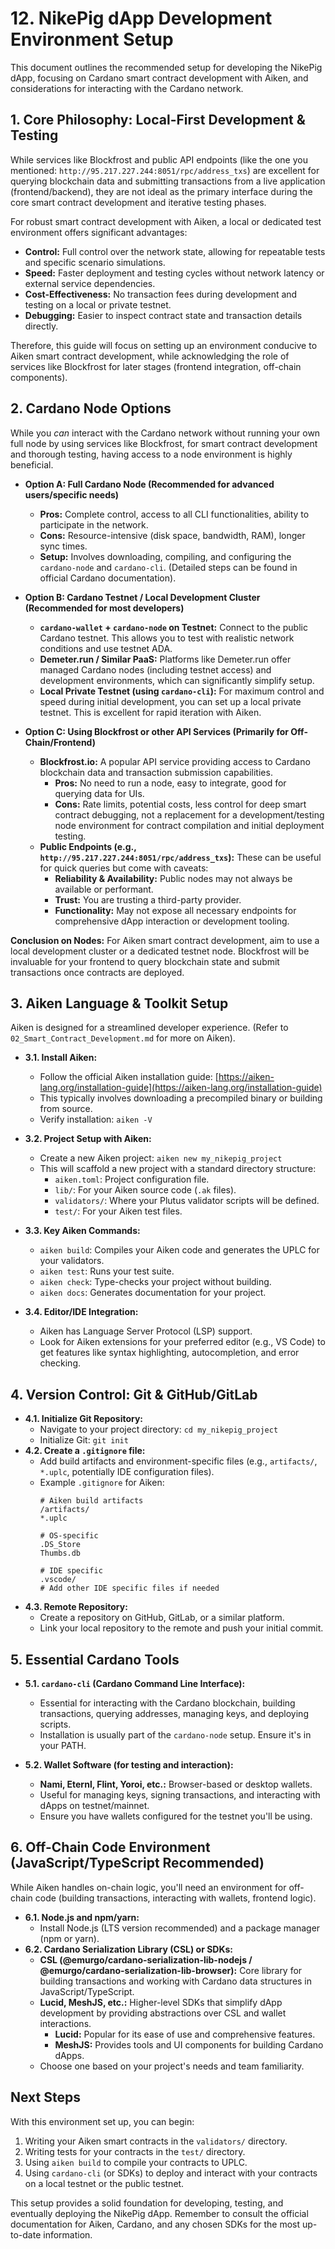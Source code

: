 # 12. NikePig dApp Development Environment Setup

This document outlines the recommended setup for developing the NikePig dApp, focusing on Cardano smart contract development with Aiken, and considerations for interacting with the Cardano network.

## 1. Core Philosophy: Local-First Development & Testing

While services like Blockfrost and public API endpoints (like the one you mentioned: `http://95.217.227.244:8051/rpc/address_txs`) are excellent for querying blockchain data and submitting transactions from a live application (frontend/backend), they are not ideal as the primary interface during the core smart contract development and iterative testing phases.

For robust smart contract development with Aiken, a local or dedicated test environment offers significant advantages:

*   **Control:** Full control over the network state, allowing for repeatable tests and specific scenario simulations.
*   **Speed:** Faster deployment and testing cycles without network latency or external service dependencies.
*   **Cost-Effectiveness:** No transaction fees during development and testing on a local or private testnet.
*   **Debugging:** Easier to inspect contract state and transaction details directly.

Therefore, this guide will focus on setting up an environment conducive to Aiken smart contract development, while acknowledging the role of services like Blockfrost for later stages (frontend integration, off-chain components).

## 2. Cardano Node Options

While you *can* interact with the Cardano network without running your own full node by using services like Blockfrost, for smart contract development and thorough testing, having access to a node environment is highly beneficial.

*   **Option A: Full Cardano Node (Recommended for advanced users/specific needs)**
    *   **Pros:** Complete control, access to all CLI functionalities, ability to participate in the network.
    *   **Cons:** Resource-intensive (disk space, bandwidth, RAM), longer sync times.
    *   **Setup:** Involves downloading, compiling, and configuring the `cardano-node` and `cardano-cli`. (Detailed steps can be found in official Cardano documentation).

*   **Option B: Cardano Testnet / Local Development Cluster (Recommended for most developers)**
    *   **`cardano-wallet` + `cardano-node` on Testnet:** Connect to the public Cardano testnet. This allows you to test with realistic network conditions and use testnet ADA.
    *   **Demeter.run / Similar PaaS:** Platforms like Demeter.run offer managed Cardano nodes (including testnet access) and development environments, which can significantly simplify setup.
    *   **Local Private Testnet (using `cardano-cli`):** For maximum control and speed during initial development, you can set up a local private testnet. This is excellent for rapid iteration with Aiken.

*   **Option C: Using Blockfrost or other API Services (Primarily for Off-Chain/Frontend)**
    *   **Blockfrost.io:** A popular API service providing access to Cardano blockchain data and transaction submission capabilities.
        *   **Pros:** No need to run a node, easy to integrate, good for querying data for UIs.
        *   **Cons:** Rate limits, potential costs, less control for deep smart contract debugging, not a replacement for a development/testing node environment for contract compilation and initial deployment testing.
    *   **Public Endpoints (e.g., `http://95.217.227.244:8051/rpc/address_txs`):** These can be useful for quick queries but come with caveats:
        *   **Reliability & Availability:** Public nodes may not always be available or performant.
        *   **Trust:** You are trusting a third-party provider.
        *   **Functionality:** May not expose all necessary endpoints for comprehensive dApp interaction or development tooling.

**Conclusion on Nodes:** For Aiken smart contract development, aim to use a local development cluster or a dedicated testnet node. Blockfrost will be invaluable for your frontend to query blockchain state and submit transactions once contracts are deployed.

## 3. Aiken Language & Toolkit Setup

Aiken is designed for a streamlined developer experience. (Refer to `02_Smart_Contract_Development.md` for more on Aiken).

*   **3.1. Install Aiken:**
    *   Follow the official Aiken installation guide: [https://aiken-lang.org/installation-guide](https://aiken-lang.org/installation-guide)
    *   This typically involves downloading a precompiled binary or building from source.
    *   Verify installation: `aiken -V`

*   **3.2. Project Setup with Aiken:**
    *   Create a new Aiken project: `aiken new my_nikepig_project`
    *   This will scaffold a new project with a standard directory structure:
        *   `aiken.toml`: Project configuration file.
        *   `lib/`: For your Aiken source code (`.ak` files).
        *   `validators/`: Where your Plutus validator scripts will be defined.
        *   `test/`: For your Aiken test files.

*   **3.3. Key Aiken Commands:**
    *   `aiken build`: Compiles your Aiken code and generates the UPLC for your validators.
    *   `aiken test`: Runs your test suite.
    *   `aiken check`: Type-checks your project without building.
    *   `aiken docs`: Generates documentation for your project.

*   **3.4. Editor/IDE Integration:**
    *   Aiken has Language Server Protocol (LSP) support.
    *   Look for Aiken extensions for your preferred editor (e.g., VS Code) to get features like syntax highlighting, autocompletion, and error checking.

## 4. Version Control: Git & GitHub/GitLab

*   **4.1. Initialize Git Repository:**
    *   Navigate to your project directory: `cd my_nikepig_project`
    *   Initialize Git: `git init`
*   **4.2. Create a `.gitignore` file:**
    *   Add build artifacts and environment-specific files (e.g., `artifacts/`, `*.uplc`, potentially IDE configuration files).
    *   Example `.gitignore` for Aiken:
        ```
        # Aiken build artifacts
        /artifacts/
        *.uplc

        # OS-specific
        .DS_Store
        Thumbs.db

        # IDE specific
        .vscode/
        # Add other IDE specific files if needed
        ```
*   **4.3. Remote Repository:**
    *   Create a repository on GitHub, GitLab, or a similar platform.
    *   Link your local repository to the remote and push your initial commit.

## 5. Essential Cardano Tools

*   **5.1. `cardano-cli` (Cardano Command Line Interface):**
    *   Essential for interacting with the Cardano blockchain, building transactions, querying addresses, managing keys, and deploying scripts.
    *   Installation is usually part of the `cardano-node` setup. Ensure it's in your PATH.

*   **5.2. Wallet Software (for testing and interaction):**
    *   **Nami, Eternl, Flint, Yoroi, etc.:** Browser-based or desktop wallets.
    *   Useful for managing keys, signing transactions, and interacting with dApps on testnet/mainnet.
    *   Ensure you have wallets configured for the testnet you'll be using.

## 6. Off-Chain Code Environment (JavaScript/TypeScript Recommended)

While Aiken handles on-chain logic, you'll need an environment for off-chain code (building transactions, interacting with wallets, frontend logic).

*   **6.1. Node.js and npm/yarn:**
    *   Install Node.js (LTS version recommended) and a package manager (npm or yarn).
*   **6.2. Cardano Serialization Library (CSL) or SDKs:**
    *   **CSL (@emurgo/cardano-serialization-lib-nodejs / @emurgo/cardano-serialization-lib-browser):** Core library for building transactions and working with Cardano data structures in JavaScript/TypeScript.
    *   **Lucid, MeshJS, etc.:** Higher-level SDKs that simplify dApp development by providing abstractions over CSL and wallet interactions.
        *   **Lucid:** Popular for its ease of use and comprehensive features.
        *   **MeshJS:** Provides tools and UI components for building Cardano dApps.
    *   Choose one based on your project's needs and team familiarity.

## Next Steps

With this environment set up, you can begin:
1.  Writing your Aiken smart contracts in the `validators/` directory.
2.  Writing tests for your contracts in the `test/` directory.
3.  Using `aiken build` to compile your contracts to UPLC.
4.  Using `cardano-cli` (or SDKs) to deploy and interact with your contracts on a local testnet or the public testnet.

This setup provides a solid foundation for developing, testing, and eventually deploying the NikePig dApp. Remember to consult the official documentation for Aiken, Cardano, and any chosen SDKs for the most up-to-date information.